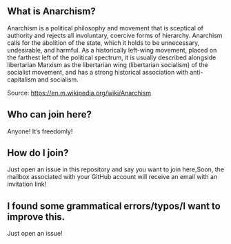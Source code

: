 ## What is Anarchism? ##

Anarchism is a political philosophy and movement that is sceptical of authority and rejects all involuntary, coercive forms of hierarchy. Anarchism calls for the abolition of the state, which it holds to be unnecessary, undesirable, and harmful. As a historically left-wing movement, placed on the farthest left of the political spectrum, it is usually described alongside libertarian Marxism as the libertarian wing (libertarian socialism) of the socialist movement, and has a strong historical association with anti-capitalism and socialism. 

Source: https://en.m.wikipedia.org/wiki/Anarchism

## Who can join here? ##

Anyone! It’s freedomly!

## How do I join? ##

Just open an issue in this repository and say you want to join here,Soon, the mailbox associated with your GitHub account will receive an email with an invitation link!

## I found some grammatical errors/typos/I want to improve this. ##

Just open an issue!
